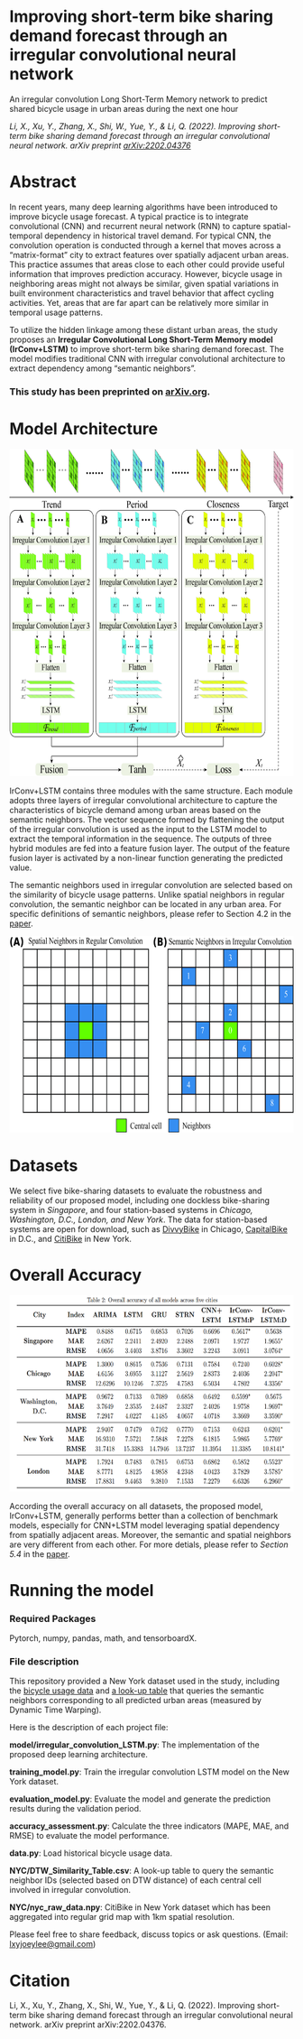 # Improving short-term bike sharing demand forecast through an irregular convolutional neural network
An irregular convolution Long Short-Term Memory network to predict shared bicycle usage in urban areas during the next one hour
 
_Li, X., Xu, Y., Zhang, X., Shi, W., Yue, Y., & Li, Q. (2022). Improving short-term bike sharing demand forecast through an irregular convolutional neural network. arXiv preprint [arXiv:2202.04376](https://arxiv.org/abs/2202.04376)_
# Abstract
In recent years, many deep learning algorithms have been introduced to improve bicycle usage forecast. A typical
practice is to integrate convolutional (CNN) and recurrent neural network (RNN) to capture spatial-temporal dependency in historical travel demand. 
For typical CNN, the convolution operation is conducted through a kernel that moves across a “matrix-format” city to extract features over spatially
adjacent urban areas. This practice assumes that areas close to each other could provide useful
information that improves prediction accuracy. However, bicycle usage in neighboring areas might
not always be similar, given spatial variations in built environment characteristics and travel behavior that affect cycling activities. 
Yet, areas that are far apart can be relatively more similar in temporal
usage patterns. 
 
To utilize the hidden linkage among these distant urban areas, the study proposes
an **Irregular Convolutional Long Short-Term Memory model (IrConv+LSTM)** to improve short-term
bike sharing demand forecast. The model modifies traditional CNN with irregular convolutional
architecture to extract dependency among “semantic neighbors”. 
 
### **This study has been preprinted on [arXiv.org](https://arxiv.org/abs/2202.04376).**
 
# Model Architecture
 <div align=center><img src="https://github.com/joeyleehk/IrConv-LSTM/blob/master/architecture.jpg" width="600" height="580" alt="Model Architecture"/></div>
  
IrConv+LSTM contains three modules with the same structure. Each module adopts three layers of irregular
convolutional architecture to capture the characteristics of bicycle demand among urban areas based on the semantic neighbors. The
vector sequence formed by flattening the output of the irregular convolution is used as the input to
the LSTM model to extract the temporal information in the sequence. The outputs of three hybrid
modules are fed into a feature fusion layer. The output of the feature fusion layer is activated by a
non-linear function generating the predicted value. 
 
The semantic neighbors used in irregular convolution are selected based on the similarity of bicycle usage patterns. Unlike spatial neighbors in regular convolution,  the semantic neighbor can be located in any urban area. For specific definitions of semantic neighbors, please refer to Section 4.2 in the [paper](https://arxiv.org/abs/2202.04376). 
<div align=center><img src="https://github.com/joeyleehk/IrConv-LSTM/blob/master/neighbors.jpg" width="655" height="348" alt="Semantic Neighbors"/></div>
 
# Datasets
 
We select five bike-sharing datasets to evaluate the robustness and reliability of our proposed model, 
including one dockless bike-sharing system in _Singapore_, and four station-based systems in _Chicago, Washington, D.C., London, and New York_. 
The data for station-based systems are open for download, such as [DivvyBike](https://ride.divvybikes.com/system-data) in Chicago, [CapitalBike](https://ride.capitalbikeshare.com/system-data) in D.C., and [CitiBike](https://ride.citibikenyc.com/system-data) in New York. 
 
# Overall Accuracy
<div align=center><img src="https://github.com/joeyleehk/IrConv-LSTM/blob/master/overall accuracy.png" width="600" height="348" alt="Overall Accuracy"/></div>

According the overall accuracy on all datasets, the proposed model, IrConv+LSTM, generally performs better than a collection of benchmark models, especially for CNN+LSTM model leveraging spatial dependency from spatially adjacent areas. Moreover, the semantic and spatial neighbors are very different from each other. For more detials, please refer to _Section 5.4_ in the [paper](https://arxiv.org/abs/2202.04376). 

# Running the model
### Required Packages
Pytorch, numpy, pandas, math, and tensorboardX.
### File description
This repository provided a New York dataset used in the study, including the [bicycle usage data](./NYC/nyc_raw_data.npy) and [a look-up table](./NYC/DTW_Similarity_Table.csv.npy) that queries the semantic neighbors corresponding to all  predicted urban areas (measured by Dynamic Time Warping).  
 
Here is the description of each project file:
 
**model/irregular_convolution_LSTM.py**: The implementation of the proposed deep learning architecture. 
 
**training_model.py**: Train the irregular convolution LSTM model on the New York dataset.
 
**evaluation_model.py**: Evaluate the model and generate the prediction results during the validation period. 
 
**accuracy_assessment.py**: Calculate the three indicators (MAPE, MAE, and RMSE) to evaluate the model performance. 
 
**data.py**: Load historical bicycle usage data.
 
**NYC/DTW_Similarity_Table.csv**: A look-up table to query the semantic neighbor IDs (selected based on DTW distance) of each central cell involved in irregular convolution.
 
**NYC/nyc_raw_data.npy**: CitiBike in New York dataset which has been aggregated into regular grid map with 1km spatial resolution. 
 
Please feel free to share feedback, discuss topics or ask questions. (Email: lxyjoeylee@gmail.com)
 
# Citation
Li, X., Xu, Y., Zhang, X., Shi, W., Yue, Y., & Li, Q. (2022). Improving short-term bike sharing demand forecast through an irregular convolutional neural network. arXiv preprint arXiv:2202.04376.


